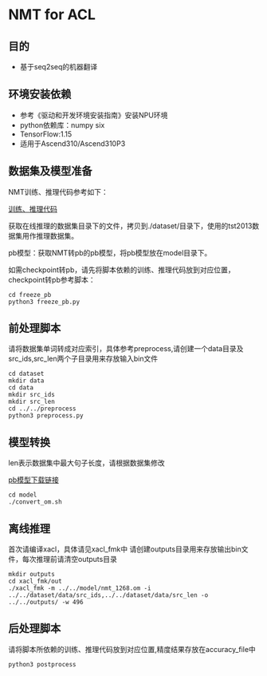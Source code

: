# NMT for ACL
## 目的
- 基于seq2seq的机器翻译
## 环境安装依赖
- 参考《驱动和开发环境安装指南》安装NPU环境
- python依赖库：numpy six
- TensorFlow:1.15
- 适用于Ascend310/Ascend310P3 
## 数据集及模型准备
NMT训练、推理代码参考如下：

[训练、推理代码](https://github.com/tensorflow/nmt/)

获取在线推理的数据集目录下的文件，拷贝到./dataset/目录下，使用的tst2013数据集用作推理数据集。

pb模型：获取NMT转pb的pb模型，将pb模型放在model目录下。

如需checkpoint转pb，请先将脚本依赖的训练、推理代码放到对应位置，checkpoint转pb参考脚本：
```shell
cd freeze_pb
python3 freeze_pb.py
```

## 前处理脚本
请将数据集单词转成对应索引，具体参考preprocess,请创建一个data目录及src_ids,src_len两个子目录用来存放输入bin文件
```
cd dataset
mkdir data
cd data
mkdir src_ids
mkdir src_len
cd ../../preprocess
python3 preprocess.py
```

## 模型转换
len表示数据集中最大句子长度，请根据数据集修改

[pb模型下载链接](https://obs-9be7.obs.cn-east-2.myhuaweicloud.com/003_Atc_Models/modelzoo/Research/nlp/nmt.pb)
```
cd model
./convert_om.sh
```

## 离线推理
首次请编译xacl，具体请见xacl_fmk中 请创建outputs目录用来存放输出bin文件，每次推理前请清空outputs目录
```
mkdir outputs
cd xacl_fmk/out
./xacl_fmk -m ../../model/nmt_1268.om -i ../../dataset/data/src_ids,../../dataset/data/src_len -o ../../outputs/ -w 496
```

## 后处理脚本
请将脚本所依赖的训练、推理代码放到对应位置,精度结果存放在accuracy_file中
```
python3 postprocess
```
